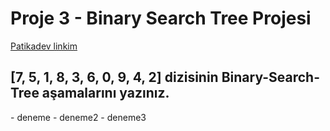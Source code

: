 # Proje 3 - Binary Search Tree Projesi
[Patikadev linkim](https://app.patika.dev/yildizlarabak)

## [7, 5, 1, 8, 3, 6, 0, 9, 4, 2] dizisinin Binary-Search-Tree aşamalarını yazınız.
 <table>
 - deneme
- deneme2
- deneme3
 </table>
